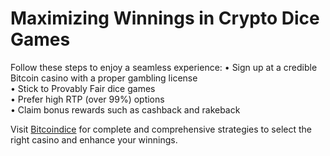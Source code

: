 # Maximizing Winnings in Crypto Dice Games

Follow these steps to enjoy a seamless experience:
• Sign up at a credible Bitcoin casino with a proper gambling license  
• Stick to Provably Fair dice games  
• Prefer high RTP (over 99%) options  
• Claim bonus rewards such as cashback and rakeback  

Visit [Bitcoindice](https://bitcoindice.info/) for complete and comprehensive strategies to select the right casino and enhance your winnings.
